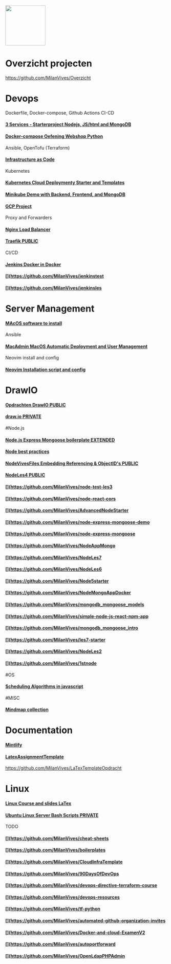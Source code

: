 <img src="https://www.vives.be/themes/custom/vives/logo.svg" width="125">

# Overzicht projecten
https://github.com/MilanVives/Overzicht

# Devops

Dockerfile, Docker-compose, Github Actions CI-CD
#### [3 Services - Starterproject Nodejs, JS/html and MongoDB](https://github.com/MilanVives/3services)
#### [Docker-compose Oefening Webshop Python](https://github.com/MilanVives/dcoefeningwebshop)

Ansible, OpenTofu (Terraform)
#### [Infrastructure as Code](https://github.com/MilanVives/iac) 

Kubernetes
#### [Kubernetes Cloud Deploymenty Starter and Templates](https://github.com/MilanVives/Kubernetes)
#### [Minikube Demo with Backend, Frontend, and MongoDB](https://github.com/MilanVives/minikube-demo)
#### [GCP Project](https://github.com/MilanVives/gcpProject)

Proxy and Forwarders
#### [Nginx Load Balancer](https://github.com/MilanVives/nginxloadbalancer)
#### [Traefik PUBLIC](https://github.com/MilanVives/Traefik)

CI/CD
#### [Jenkins Docker in Docker](https://github.com/MilanVives/JenkinsDockerInDocker)
#### [](https://github.com/MilanVives/jenkinstest
#### [](https://github.com/MilanVives/jenkinsles






# Server Management

#### [MAcOS software to install](https://github.com/MilanVives/MacInstall)
Ansible
#### [MacAdmin MacOS Automatic Deployment and User Management](https://github.com/MilanVives/Macadmin)
Neovim install and config
#### [Neovim Installation script and config](https://github.com/MilanVives/nvim)


# DrawIO

#### [Opdrachten DrawIO PUBLIC](https://github.com/MilanVives/Opdrachten)
#### [draw.io PRIVATE](https://github.com/MilanVives/draw.io)


#Node.js

#### [Node.js Express Mongoose boilerplate EXTENDED](https://github.com/MilanVives/node-express-boilerplate)
#### [Node best practices](https://github.com/MilanVives/nodebestpractices)
#### [NodeVivesFiles Embedding Referencing & ObjectID's PUBLIC](https://github.com/MilanVives/NodeVivesFiles)
#### [NodeLes4 PUBLIC](https://github.com/MilanVives/Node_les4)
#### [](https://github.com/MilanVives/node-test-les3
#### [](https://github.com/MilanVives/node-react-cors
#### [](https://github.com/MilanVives/AdvancedNodeStarter
#### [](https://github.com/MilanVives/node-express-mongoose-demo
#### [](https://github.com/MilanVives/node-express-mongoose
#### [](https://github.com/MilanVives/NodeAppMongo
#### [](https://github.com/MilanVives/NodeLes7
#### [](https://github.com/MilanVives/NodeLes6
#### [](https://github.com/MilanVives/Node5starter
#### [](https://github.com/MilanVives/NodeMongoAppDocker
#### [](https://github.com/MilanVives/mongodb_mongoose_models
#### [](https://github.com/MilanVives/simple-node-js-react-npm-app
#### [](https://github.com/MilanVives/mongodb_mongoose_intro
#### [](https://github.com/MilanVives/les7-starter
#### [](https://github.com/MilanVives/NodeLes2
#### [](https://github.com/MilanVives/1stnode


#OS
#### [Scheduling Algorithms in javascript](https://github.com/MilanVives/OS-SchedulingAlgorithms)

#MISC
#### [Mindmap collection](https://github.com/MilanVives/Mindmap)

# Documentation

#### [Mintlify](https://github.com/MilanVives/docs)
#### [LatexAssignmentTemplate](https://github.com/MilanVives/laTexAssignmentTemplate)
https://github.com/MilanVives/LaTexTemplateOpdracht

# Linux
#### [Linux Course and slides LaTex](https://github.com/u0148477/IntroductionToLinux)
#### [Ubuntu Linux Server Bash Scripts PRIVATE](https://github.com/MilanVives/ServerBashScripts)

TODO

#### [](https://github.com/MilanVives/cheat-sheets
#### [](https://github.com/MilanVives/boilerplates
#### [](https://github.com/MilanVives/CloudInfraTemplate
#### [](https://github.com/MilanVives/90DaysOfDevOps
#### [](https://github.com/MilanVives/devops-directive-terraform-course
#### [](https://github.com/MilanVives/devops-resources
#### [](https://github.com/MilanVives/tf-python
#### [](https://github.com/MilanVives/automated-github-organization-invites
#### [](https://github.com/MilanVives/Docker-and-cloud-ExamenV2
#### [](https://github.com/MilanVives/autoportforward
#### [](https://github.com/MilanVives/OpenLdapPHPAdmin
